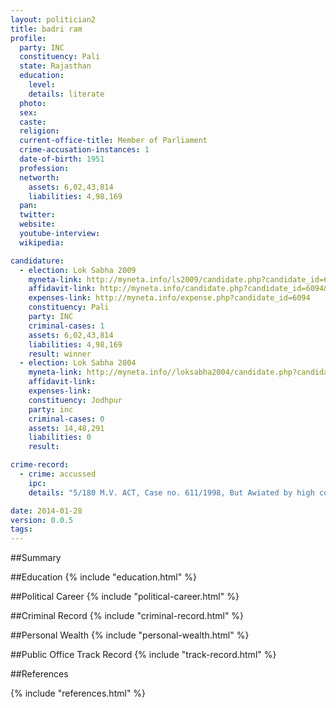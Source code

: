 ```yaml
---
layout: politician2
title: badri ram
profile: 
  party: INC
  constituency: Pali
  state: Rajasthan
  education: 
    level: 
    details: literate
  photo: 
  sex: 
  caste: 
  religion: 
  current-office-title: Member of Parliament
  crime-accusation-instances: 1
  date-of-birth: 1951
  profession: 
  networth: 
    assets: 6,02,43,814
    liabilities: 4,98,169
  pan: 
  twitter: 
  website: 
  youtube-interview: 
  wikipedia: 

candidature: 
  - election: Lok Sabha 2009
    myneta-link: http://myneta.info/ls2009/candidate.php?candidate_id=6094
    affidavit-link: http://myneta.info/candidate.php?candidate_id=6094&scan=original
    expenses-link: http://myneta.info/expense.php?candidate_id=6094
    constituency: Pali 
    party: INC
    criminal-cases: 1
    assets: 6,02,43,814
    liabilities: 4,98,169
    result: winner 
  - election: Lok Sabha 2004
    myneta-link: http://myneta.info//loksabha2004/candidate.php?candidate_id=3241
    affidavit-link: 
    expenses-link: 
    constituency: Jodhpur 
    party: inc
    criminal-cases: 0
    assets: 14,48,291
    liabilities: 0
    result:  

crime-record: 
  - crime: accussed
    ipc: 
    details: "5/180 M.V. ACT, Case no. 611/1998, But Awiated by high court" 

date: 2014-01-28
version: 0.0.5
tags: 
---
```

##Summary


##Education
{% include "education.html" %}


##Political Career
{% include "political-career.html" %}


##Criminal Record
{% include "criminal-record.html" %}


##Personal Wealth
{% include "personal-wealth.html" %}


##Public Office Track Record
{% include "track-record.html" %}


##References


{% include "references.html" %}